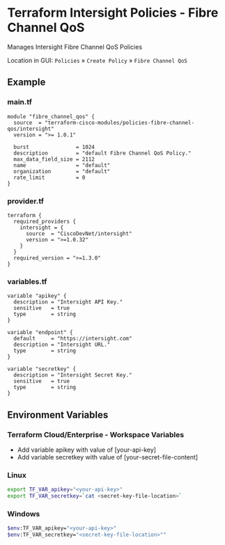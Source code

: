 <!-- BEGIN_TF_DOCS -->
# Terraform Intersight Policies - Fibre Channel QoS
Manages Intersight Fibre Channel QoS Policies

Location in GUI:
`Policies` » `Create Policy` » `Fibre Channel QoS`

## Example

### main.tf
```hcl
module "fibre_channel_qos" {
  source  = "terraform-cisco-modules/policies-fibre-channel-qos/intersight"
  version = ">= 1.0.1"

  burst               = 1024
  description         = "default Fibre Channel QoS Policy."
  max_data_field_size = 2112
  name                = "default"
  organization        = "default"
  rate_limit          = 0
}
```

### provider.tf
```hcl
terraform {
  required_providers {
    intersight = {
      source  = "CiscoDevNet/intersight"
      version = ">=1.0.32"
    }
  }
  required_version = ">=1.3.0"
}
```

### variables.tf
```hcl
variable "apikey" {
  description = "Intersight API Key."
  sensitive   = true
  type        = string
}

variable "endpoint" {
  default     = "https://intersight.com"
  description = "Intersight URL."
  type        = string
}

variable "secretkey" {
  description = "Intersight Secret Key."
  sensitive   = true
  type        = string
}
```

## Environment Variables

### Terraform Cloud/Enterprise - Workspace Variables
- Add variable apikey with value of [your-api-key]
- Add variable secretkey with value of [your-secret-file-content]

### Linux
```bash
export TF_VAR_apikey="<your-api-key>"
export TF_VAR_secretkey=`cat <secret-key-file-location>`
```

### Windows
```bash
$env:TF_VAR_apikey="<your-api-key>"
$env:TF_VAR_secretkey="<secret-key-file-location>""
```
<!-- END_TF_DOCS -->